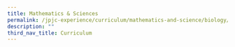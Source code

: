 ```yaml
---
title: Mathematics & Sciences
permalink: /jpjc-experience/curriculum/mathematics-and-science/biology/
description: ""
third_nav_title: Curriculum
---
```


